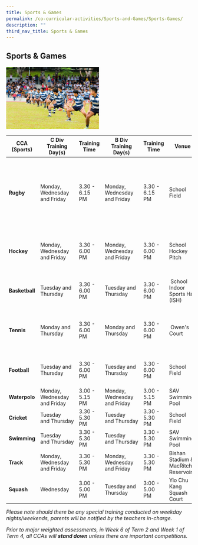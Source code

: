 ```yaml
---
title: Sports & Games
permalink: /co-curricular-activities/Sports-and-Games/Sports-Games/
description: ""
third_nav_title: Sports & Games
---
```

## Sports & Games

<img src="/images/Saints Experience -_ CCAs -_ Sports and Games.jpeg" 
     style="width:50%">
		 

| CCA (Sports) | C Div Training Day(s) | Training Time | B Div Training Day(s) | Training Time | Venue | Teacher(s) In-Charge |
| -------- | -------- | -------- | -------- | -------- |  -------- | -------- |
| **Rugby**     | Monday, Wednesday and Friday    | 3.30 - 6.15 PM     | Monday, Wednesday and Friday     | 3.30 - 6.15 PM     | School Field     |  Mr Aaron Kong, Mr Benedict Tan, Ms Tan Yii Yann, Mr Lin Daoxing and Mr Cheong Peng Yong |
| **Hockey**     | Monday, Wednesday and Friday    | 3.30 - 6.00 PM     | Monday, Wednesday and Friday     | 3.30 - 6.00 PM     | School Hockey Pitch     | Ms Roshnah Begum, Ms Sin Jing Ting and Ms Ratna Illyas |
| **Basketball**     | Tuesday and Thursday    | 3.30 - 6.00 PM     | Tuesday and Thursday     | 3.30 - 6.00 PM     |  School Indoor Sports Hall (ISH)     |  Mr Vincent Lai, Mr Liu Liming and Ms Wang Kai Qi |
| **Tennis**     | Monday and Thursday | 3.30 - 6.00 PM     | Monday and Thursday     | 3.30 - 6.00 PM     |  Owen's Court | Ms Vanessa Poh,  Mr Jimmy Koh and Mr Lam Wai Leong |
| **Football**     | Tuesday and Thursday  | 3.30 - 6.00 PM     | Tuesday and Thursday  | 3.30 - 6.00 PM    | School Field    | Mr Rajesh, Mr Osman and Mr Liang Sea Fong |
| **Waterpolo**     | Monday, Wednesday and Friday   | 3.00 - 5.15 PM     | Monday, Wednesday and Friday  |3.00 - 5.15 PM   | SAV Swimming Pool   | Mr Ng Eu Khim |
| **Cricket**     | Tuesday and Thursday   | 3.30 - 5.30 PM     | Tuesday and Thursday  | 3.30 - 5.30 PM   |  School Field   | Mrs Raj |
| **Swimming**    | Tuesday and Thursday   | 3.30 - 5.30 PM     | Tuesday and Thursday  | 3.30 - 5.30 PM   | SAV Swimming Pool   | Mr Tan Yan Ho |
| **Track**    |  Monday, Wednesday and Friday   | 3.30 - 5.30 PM     | Monday, Wednesday and Friday  | 3.30 - 5.30 PM   | Bishan Stadium & MacRitchie Reservoir  | Mr Zulhaqqim |
| **Squash**    |  Wednesday  | 3.00 - 5.00 PM     | Tuesday and Thursday  | 3:00 - 5.00 PM   | Yio Chu Kang Squash Court  | Ms Ng Pei Shing |

_Please note should there be any special training conducted on weekday nights/weekends, parents will be notified by the teachers in-charge._ 

_Prior to major weighted assessments, in Week 6 of Term 2 and Week 1 of Term 4, all CCAs will **stand down** unless there are important competitions._